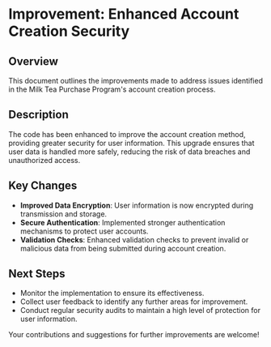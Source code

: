 # Improvement: Enhanced Account Creation Security

## Overview

This document outlines the improvements made to address issues identified in the Milk Tea Purchase Program's account creation process. 

## Description

The code has been enhanced to improve the account creation method, providing greater security for user information. This upgrade ensures that user data is handled more safely, reducing the risk of data breaches and unauthorized access.

## Key Changes

- **Improved Data Encryption**: User information is now encrypted during transmission and storage.
- **Secure Authentication**: Implemented stronger authentication mechanisms to protect user accounts.
- **Validation Checks**: Enhanced validation checks to prevent invalid or malicious data from being submitted during account creation.

## Next Steps

- Monitor the implementation to ensure its effectiveness.
- Collect user feedback to identify any further areas for improvement.
- Conduct regular security audits to maintain a high level of protection for user information.

Your contributions and suggestions for further improvements are welcome!
